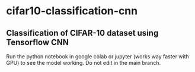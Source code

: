 # cifar10-classification-cnn
## Classification of CIFAR-10 dataset using Tensorflow CNN

Run the python notebook in google colab or jupyter (works way faster with GPU) to see the model working. Do not edit in the main branch.
